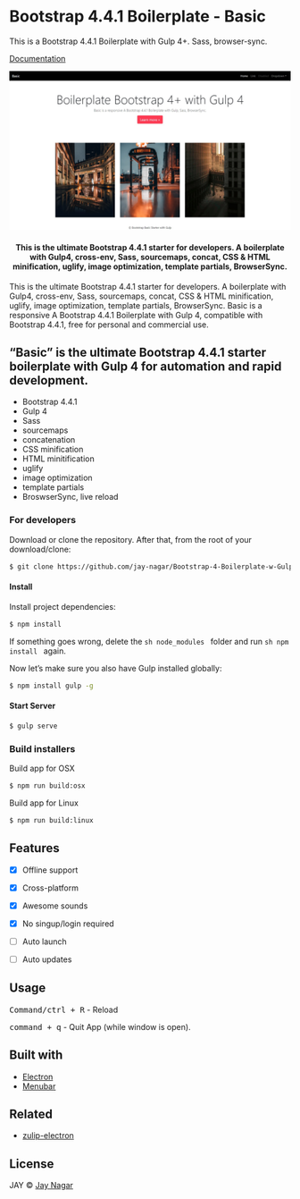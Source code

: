 
# Bootstrap 4.4.1 Boilerplate - Basic

This is a Bootstrap 4.4.1 Boilerplate with Gulp 4+. Sass, browser-sync.

[Documentation](https://bootstrapstarter.com/bootstrap-templates/template-basic-bootstrap-html/)

![bootstrapstarter](src/img/screenshot.jpg)


<h4 align="center">This is the ultimate Bootstrap 4.4.1 starter for developers. A boilerplate with Gulp4, cross-env, Sass, sourcemaps, concat, CSS & HTML minification, uglify, image optimization, template partials, BrowserSync.</h4>

This is the ultimate Bootstrap 4.4.1 starter for developers. A boilerplate with Gulp4, cross-env, Sass, sourcemaps, concat, CSS & HTML minification, uglify, image optimization, template partials, BrowserSync.
Basic is a responsive A Bootstrap 4.4.1 Boilerplate with Gulp 4, compatible with Bootstrap 4.4.1, free for personal and commercial use.


## “Basic” is the ultimate Bootstrap 4.4.1 starter boilerplate with Gulp 4 for automation and rapid development.

* Bootstrap 4.4.1
* Gulp 4
* Sass
* sourcemaps
* concatenation
* CSS minification
* HTML minitification
* uglify
* image optimization
* template partials
* BroswserSync, live reload

### For developers
Download or clone the repository. After that, from the root of your download/clone:

```sh
$ git clone https://github.com/jay-nagar/Bootstrap-4-Boilerplate-w-Gulp-4.git
```
#### Install

Install project dependencies:

```sh
$ npm install
```

If something goes wrong, delete the ```sh node_modules ``` folder and run ```sh npm install ``` again.

Now let’s make sure you also have Gulp installed globally:

```sh
$ npm install gulp -g
```

#### Start Server

```sh
$ gulp serve
```

### Build installers

Build app for OSX
```sh
$ npm run build:osx
```
Build app for Linux
```sh
$ npm run build:linux
```

## Features

- [x] Offline support
- [x] Cross-platform
- [x] Awesome sounds
- [x] No singup/login required
- [ ] Auto launch
- [ ] Auto updates


## Usage

<kbd>Command/ctrl + R</kbd> - Reload

<kbd>command + q</kbd> - Quit App (while window is open).

## Built with
- [Electron](https://electron.atom.io)
- [Menubar](https://github.com/maxogden/menubar)

## Related
- [zulip-electron](https://github.com/zulip/zulip-electron)

## License

JAY  © [Jay Nagar](http://jaynagar.me)
